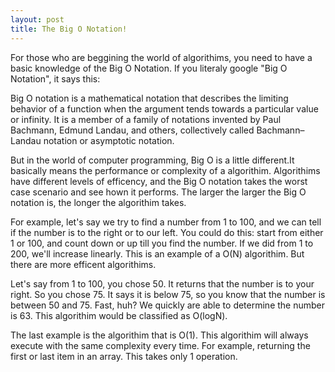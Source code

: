 ```yaml
---
layout: post
title: The Big O Notation!
---
```


For those who are beggining the world of algorithims, you need to have a basic knowledge of the Big O Notation. If you literaly google "Big O Notation", it says this:

Big O notation is a mathematical notation that describes the limiting behavior of a function when the argument tends towards a particular value or infinity. It is a member of a family of notations invented by Paul Bachmann, Edmund Landau, and others, collectively called Bachmann–Landau notation or asymptotic notation.

But in the world of computer programming, Big O is a little different.It basically means the performance or complexity of a algorithim. Algorithims have different levels of efficency, and the Big O notation takes the worst case scenario and see hown it performs. The larger the larger the Big O notation is, the longer the algorithim takes.

For example, let's say we try to find a number from 1 to 100, and we can tell if the number is to the right or to our left. You could do this: start from either 1 or 100, and count down or up till you find the number. If we did from 1 to 200, we'll increase linearly. This is an example of a O(N) algorithim. But there are more efficent algorithims. 

Let's say from 1 to 100, you chose 50. It returns that the number is to your right. So you chose 75. It says it is below 75, so you know that the number is between 50 and 75. Fast, huh? We quickly are able to determine the number is 63. This algorithim would be classified as O(logN). 

The last example is the algorithim that is O(1). This algorithim will always execute with the same complexity every time. For example, returning the first or last item in an array. This takes only 1 operation. 
